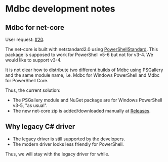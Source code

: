 # Mdbc development notes

## Mdbc for net-core

User request: [#20](https://github.com/nightroman/Mdbc/issues/20).

The net-core is built with netstandard2.0 using [PowerShellStandard](https://github.com/PowerShell/PowerShellStandard).
This package is supposed to work for PowerShell v5-6 but not for v3-4.
We would like to support v3-4.

It is not clear how to distribute two different builds of Mdbc using PSGallery
and the same module name, i.e. Mdbc for Windows PowerShell and Mdbc for
PowerShell Core.

Thus, the current solution:

- The PSGallery module and NuGet package are for Windows PowerShell v3-5, "as usual".
- The new net-core zip is added/downloaded manually at [Releases](https://github.com/nightroman/Mdbc/releases).

## Why legacy C# driver

- The legacy driver is still supported by the developers.
- The modern driver looks less friendly for PowerShell.

Thus, we will stay with the legacy driver for while.
